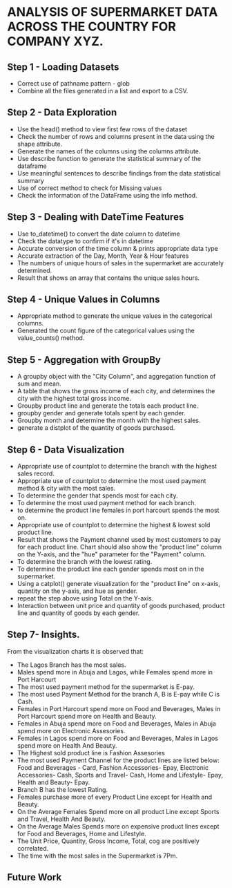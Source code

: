 # ANALYSIS OF SUPERMARKET DATA ACROSS THE COUNTRY FOR COMPANY XYZ.
## Step 1 - Loading Datasets
 - Correct use of pathname pattern - glob
 - Combine all the files generated in a list and export to a CSV.

## Step 2 - Data Exploration
 - Use the head() method to view first few rows of the dataset
 - Check the number of rows and columns present in the data using the shape attribute.
 - Generate the names of the columns using the columns attribute.
 - Use describe function to generate the statistical summary of the dataframe
 - Use meaningful sentences to describe findings from the data statistical summary
 - Use of correct method to check for Missing values
 - Check the information of the DataFrame using the info method.

## Step 3 - Dealing with DateTime Features
 - Use to_datetime() to convert the date column to datetime
 - Check the datatype to confirm if it's in datetime
 - Accurate conversion of the time column & prints appropriate data type
 - Accurate extraction of the Day, Month, Year & Hour features
 - The numbers of unique hours of sales in the supermarket are accurately determined.
 - Result that shows an array that contains the unique sales hours.

## Step 4 - Unique Values in Columns
 - Appropriate method to generate the unique values in the categorical columns.
 - Generated the count figure of the categorical values using the value_counts() method.

## Step 5 - Aggregation with GroupBy
 - A groupby object with the "City Column", and aggregation function of sum and mean.
 - A table that shows the gross income of each city, and determines the city with the highest total gross income.
 - Groupby product line and generate the totals each product line.
 - groupby gender and generate totals spent by each gender.
 - Groupby month and determine the month with the highest sales.
 - generate a distplot of the quantity of goods purchased.

## Step 6 - Data Visualization
 - Appropriate use of countplot to determine the branch with the highest sales record.
 - Appropriate use of countplot to determine the most used payment method & city with the most sales.
 - To determine the gender that spends most for each city.
 - To determine the most used payment method for each branch.
 - to determine the product line females in port harcourt spends the most on.
 - Appropriate use of countplot to determine the highest & lowest sold product line.
 - Result that shows the Payment channel used by most customers to pay for each product line. Chart should also show the "product line" column on the Y-axis, and the "hue" parameter for the "Payment" column.
 -  To determine the branch with the lowest rating.
 -  To determine the product line each gender spends most on in the supermarket.
 -  Using a catplot() generate visualization for the "product line" on x-axis, quantity on the y-axis, and hue as gender.
 -  repeat the step above using Total on the Y-axis.
 -  Interaction between unit price and quantity of goods purchased, product line and quantity of goods by each gender.
## Step 7- Insights.
 From the visualization charts it is observed that:
  - The Lagos Branch has the most sales.
  - Males spend more in Abuja and Lagos, while Females spend more in Port Harcourt
  - The most used payment method for the supermarket is E-pay.
  - The most used Payment Method for the branch A, B is E-pay while C is Cash.
  - Females in Port Harcourt spend more on Food and Beverages, Males in Port Harcourt spend more on Health and Beauty.
  - Females in Abuja spend more on Food and Beverages, Males in Abuja spend more on Electronic Assesories.
  - Females in Lagos spend more on Food and Beverages, Males in Lagos spend more on Health And Beauty.
  - The Highest sold product line is Fashion Assesories
  - The most used Payment Channel for the product lines are listed below:
    Food and Beverages - Card, 
    Fashion Accessories- Epay, 
    Electronic Accessories- Cash, 
    Sports and Travel- Cash, 
    Home and Lifestyle- Epay, 
    Health and Beauty- Epay.
  - Branch B has the lowest Rating.
  - Females purchase more of every Product Line except for Health and Beauty.
  - On the Average Females Spend more on all product Line except Sports and Travel, Health And Beauty.
  - On the Average Males Spends more on expensive product lines except for Food and Beverages, Home and Lifestyle.
  - The Unit Price, Quantity, Gross Income, Total, cog are positively correlated.
  - The time with the most sales in the Supermarket is 7Pm.
## Future Work

